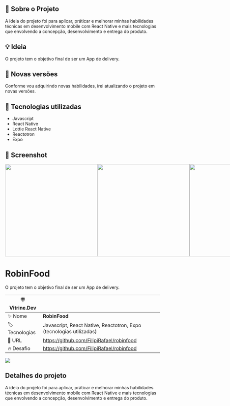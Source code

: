 ## 🚀 Sobre o Projeto
A ideia do projeto foi para aplicar, práticar e melhorar minhas habilidades técnicas em desenvolvimento mobile com React Native e mais tecnologias que envolvendo a concepção, desenvolvimento e entrega do produto.

## 💡 Ideia
O projeto tem o objetivo final de ser um App de delivery.

## 🚀 Novas versões
Conforme vou adquirindo novas habilidades, irei atualizando o projeto em novas versões. 

## 🚀 Tecnologias utilizadas
- Javascript
- React Native
- Lottie React Native
- Reactotron
- Expo

## 🚀 Screenshot

<div style="display:flex;">
  <img width="300" src="https://user-images.githubusercontent.com/61629642/210022738-ecf175fc-b596-4511-b12c-f33c80545dde.png">
  <img width="300" src="https://user-images.githubusercontent.com/61629642/210022735-9e5f76d3-13a8-44d8-8436-893499726339.png">
  <img width="300" src="https://user-images.githubusercontent.com/61629642/210022733-d6cd48bc-58e4-44ac-b435-79fd41cc8cef.png">
</div>

# RobinFood

O projeto tem o objetivo final de ser um App de delivery.

| :placard: Vitrine.Dev |     |
| -------------  | --- |
| :sparkles: Nome        | **RobinFood**
| :label: Tecnologias | Javascript, React Native, Reactotron, Expo (tecnologias utilizadas)
| :rocket: URL         | https://github.com/FilipiRafael/robinfood
| :fire: Desafio     | https://github.com/FilipiRafael/robinfood

<!-- Inserir imagem com a #vitrinedev ao final do link -->
![](https://user-images.githubusercontent.com/61629642/210022738-ecf175fc-b596-4511-b12c-f33c80545dde.png#vitrinedev)

## Detalhes do projeto

A ideia do projeto foi para aplicar, práticar e melhorar minhas habilidades técnicas em desenvolvimento mobile com React Native e mais tecnologias que envolvendo a concepção, desenvolvimento e entrega do produto.
